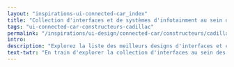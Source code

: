 ```yaml
---
layout: "inspirations-ui-connected-car_index"
title: "Collection d'interfaces et de systèmes d'infotainment au sein des voitures connectées Cadillac"
tags: "ui-connected-car-constructeurs-cadillac"
permalink: "/inspirations/ui-design/connected-car/constructeurs/cadillac/"
intro:
description: "Explorez la liste des meilleurs designs d'interfaces et concepts de tableaux de bord automobiles de Cadillac"
text-twtr: "En train d'explorer la collection d'interfaces au sein des voitures connectées Cadillac du @MagDuWebdesign"
---
```

